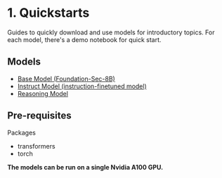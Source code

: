 # 1. Quickstarts
Guides to quickly download and use models for introductory topics.
For each model, there's a demo notebook for quick start.

## Models
- [Base Model (Foundation-Sec-8B)](https://github.com/RobustIntelligence/foundation-ai-cookbook/blob/main/1_quickstarts/Quickstart_Foundation-Sec-8B.ipynb)
- [<preview mode> Instruct Model (instruction-finetuned model)](https://github.com/RobustIntelligence/foundation-ai-cookbook/blob/main/1_quickstarts/Preview_Quickstart_instruct_model.ipynb)
- [<preview mode> Reasoning Model](https://github.com/RobustIntelligence/foundation-ai-cookbook/blob/main/1_quickstarts/Preview_Quickstart_reasoning_model.ipynb)

## Pre-requisites
Packages
- transformers
- torch

**The models can be run on a single Nvidia A100 GPU.**
